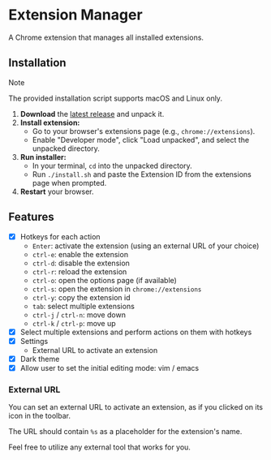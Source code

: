 # Extension Manager

A Chrome extension that manages all installed extensions.

## Installation

> [!NOTE]
> The provided installation script supports macOS and Linux only.

1. **Download** the [latest release](https://github.com/twio142/extension-manager/releases/latest) and unpack it.
2. **Install extension:**
   - Go to your browser's extensions page (e.g., `chrome://extensions`).
   - Enable "Developer mode", click "Load unpacked", and select the unpacked directory.
3. **Run installer:**
   - In your terminal, `cd` into the unpacked directory.
   - Run `./install.sh` and paste the Extension ID from the extensions page when prompted.
4. **Restart** your browser.

## Features

- [x] Hotkeys for each action
    - `Enter`: activate the extension (using an external URL of your choice)
    - `ctrl-e`: enable the extension
    - `ctrl-d`: disable the extension
    - `ctrl-r`: reload the extension
    - `ctrl-o`: open the options page (if available)
    - `ctrl-s`: open the extension in `chrome://extensions`
    - `ctrl-y`: copy the extension id
    - `tab`: select multiple extensions
    - `ctrl-j` / `ctrl-n`: move down
    - `ctrl-k` / `ctrl-p`: move up
- [x] Select multiple extensions and perform actions on them with hotkeys
- [x] Settings
    - External URL to activate an extension
- [x] Dark theme
- [x] Allow user to set the initial editing mode: vim / emacs

### External URL

You can set an external URL to activate an extension, as if you clicked on its icon in the toolbar.

The URL should contain `%s` as a placeholder for the extension's name.

Feel free to utilize any external tool that works for you.
